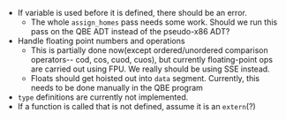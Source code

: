 - If variable is used before it is defined, there should be an error.
  - The whole `assign_homes` pass needs some work. Should we run this
    pass on the QBE ADT instead of the pseudo-x86 ADT?
- Handle floating point numbers and operations
  - This is partially done now(except ordered/unordered comparison
    operators-- cod, cos, cuod, cuos), but currently floating-point
    ops are carried out using FPU. We really should be using SSE
    instead.
  - Floats should get hoisted out into `data` segment. Currently, this
    needs to be done manually in the QBE program
- `type` definitions are currently not implemented.
- If a function is called that is not defined, assume it is an
  `extern`(?)
